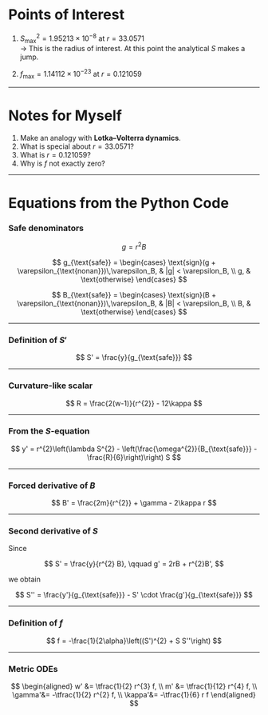 # Points of Interest

1. $S^2_{\text{max}} = 1.95213 \times 10^{-8}$ at $r = 33.0571$  
   → This is the radius of interest. At this point the analytical $S$ makes a jump.  

2. $f_{\text{max}} = 1.14112 \times 10^{-23}$ at $r = 0.121059$

---

# Notes for Myself

1. Make an analogy with **Lotka–Volterra dynamics**.  
2. What is special about $r = 33.0571$?  
3. What is $r = 0.121059$?  
4. Why is $f$ not exactly zero?

---

# Equations from the Python Code

### Safe denominators

$$
g = r^{2} B
$$

$$
g_{\text{safe}} =
\begin{cases}
  \text{sign}(g + \varepsilon_{\text{nonan}})\,\varepsilon_B, & |g| < \varepsilon_B, \\
  g, & \text{otherwise}
\end{cases}
$$

$$
B_{\text{safe}} =
\begin{cases}
  \text{sign}(B + \varepsilon_{\text{nonan}})\,\varepsilon_B, & |B| < \varepsilon_B, \\
  B, & \text{otherwise}
\end{cases}
$$

---

### Definition of $S'$

$$
S' = \frac{y}{g_{\text{safe}}}
$$

---

### Curvature-like scalar

$$
R = \frac{2(w-1)}{r^{2}} - 12\kappa
$$

---

### From the $S$-equation

$$
y' = r^{2}\left(\lambda S^{2} - \left(\frac{\omega^{2}}{B_{\text{safe}}} - \frac{R}{6}\right)\right) S
$$

---

### Forced derivative of $B$

$$
B' = \frac{2m}{r^{2}} + \gamma - 2\kappa r
$$

---

### Second derivative of $S$

Since

$$
S' = \frac{y}{r^{2} B}, \qquad g' = 2rB + r^{2}B',
$$

we obtain

$$
S'' = \frac{y'}{g_{\text{safe}}} - S' \cdot \frac{g'}{g_{\text{safe}}}
$$

---

### Definition of $f$

$$
f = -\frac{1}{2\alpha}\left((S')^{2} + S S''\right)
$$

---

### Metric ODEs

$$
\begin{aligned}
w'     &= \tfrac{1}{2} r^{3} f, \\
m'     &= \tfrac{1}{12} r^{4} f, \\
\gamma'&= -\tfrac{1}{2} r^{2} f, \\
\kappa'&= -\tfrac{1}{6} r f
\end{aligned}
$$

